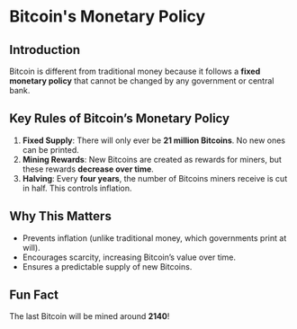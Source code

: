 # Bitcoin's Monetary Policy  

## Introduction  
Bitcoin is different from traditional money because it follows a **fixed monetary policy** that cannot be changed by any government or central bank.  

## Key Rules of Bitcoin’s Monetary Policy  
1. **Fixed Supply**: There will only ever be **21 million Bitcoins**. No new ones can be printed.  
2. **Mining Rewards**: New Bitcoins are created as rewards for miners, but these rewards **decrease over time**.  
3. **Halving**: Every **four years**, the number of Bitcoins miners receive is cut in half. This controls inflation.  

## Why This Matters  
- Prevents inflation (unlike traditional money, which governments print at will).  
- Encourages scarcity, increasing Bitcoin’s value over time.  
- Ensures a predictable supply of new Bitcoins.  

## Fun Fact  
The last Bitcoin will be mined around **2140**!  

